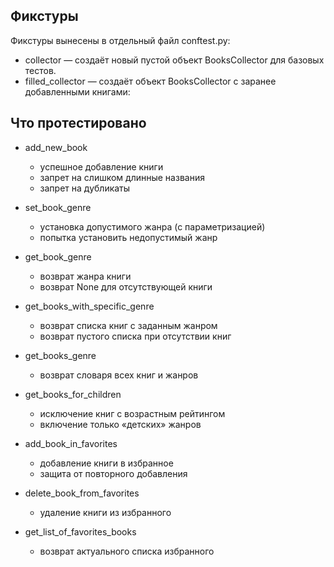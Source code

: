 ## Фикстуры
Фикстуры вынесены в отдельный файл conftest.py:
- collector — создаёт новый пустой объект BooksCollector для базовых тестов.  
- filled_collector — создаёт объект BooksCollector с заранее добавленными книгами:  

## Что протестировано
- add_new_book  
  - успешное добавление книги  
  - запрет на слишком длинные названия  
  - запрет на дубликаты  

- set_book_genre  
  - установка допустимого жанра (с параметризацией)  
  - попытка установить недопустимый жанр  

- get_book_genre  
  - возврат жанра книги  
  - возврат None для отсутствующей книги  

- get_books_with_specific_genre  
  - возврат списка книг с заданным жанром  
  - возврат пустого списка при отсутствии книг  

- get_books_genre  
  - возврат словаря всех книг и жанров  

- get_books_for_children  
  - исключение книг с возрастным рейтингом  
  - включение только «детских» жанров  

- add_book_in_favorites   
  - добавление книги в избранное  
  - защита от повторного добавления  
  
- delete_book_from_favorites  
  - удаление книги из избранного  

- get_list_of_favorites_books  
  - возврат актуального списка избранного  